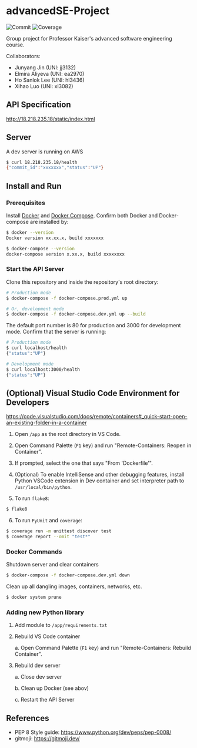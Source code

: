 # advancedSE-Project

![Commit](http://18.218.235.18/static/badges/commit-badge.svg)
![Coverage](http://18.218.235.18/static/badges/coverage-badge.svg)

Group project for Professor Kaiser's advanced software engineering course.

Collaborators:
* Junyang Jin (UNI: jj3132)
* Elmira Aliyeva (UNI: ea2970)
* Ho Sanlok Lee (UNI: hl3436)
* Xihao Luo (UNI: xl3082)


## API Specification

http://18.218.235.18/static/index.html

## Server

A dev server is running on AWS
```sh
$ curl 18.218.235.18/health
{"commit_id":"xxxxxxx","status":"UP"}
```


## Install and Run

### Prerequisites

Install [Docker](https://docs.docker.com/get-docker/) and [Docker Compose](https://docs.docker.com/compose/install/). Confirm both Docker and Docker-compose are installed by:
```sh
$ docker --version
Docker version xx.xx.x, build xxxxxxx

$ docker-compose --version
docker-compose version x.xx.x, build xxxxxxxx
```

### Start the API Server

Clone this repository and inside the repository's root directory:
```sh
# Production mode
$ docker-compose -f docker-compose.prod.yml up

# Or, development mode
$ docker-compose -f docker-compose.dev.yml up --build
```

The default port number is 80 for production and 3000 for development mode. Confirm that the server is running:
```sh
# Production mode
$ curl localhost/health
{"status":"UP"}

# Development mode
$ curl localhost:3000/health
{"status":"UP"}
```


## (Optional) Visual Studio Code Environment for Developers

https://code.visualstudio.com/docs/remote/containers#_quick-start-open-an-existing-folder-in-a-container

1. Open `/app` as the root directory in VS Code.

2. Open Command Palette (`F1` key) and run "Remote-Containers: Reopen in Container".

3. If prompted, select the one that says "From 'Dockerfile'".

4. (Optional) To enable IntelliSense and other debugging features, install Python VSCode extension in Dev container and set interpreter path to `/usr/local/bin/python`.

5. To run `flake8`:
```sh
$ flake8
```

6. To run `PyUnit` and `coverage`:
```sh
$ coverage run -m unittest discover test
$ coverage report --omit "test*"
```

### Docker Commands

Shutdown server and clear containers
```sh
$ docker-compose -f docker-compose.dev.yml down
```

Clean up all dangling images, containers, networks, etc.
```sh
$ docker system prune
```

### Adding new Python library
1. Add module to `/app/requirements.txt`
2. Rebuild VS Code container

    a. Open Command Palette (`F1` key) and run "Remote-Containers: Rebuild Container".

3. Rebuild dev server

    a. Close dev server

    b. Clean up Docker (see abov)

    c. Restart the API Server


## References

- PEP 8 Style guide: https://www.python.org/dev/peps/pep-0008/
- gitmoji: https://gitmoji.dev/
